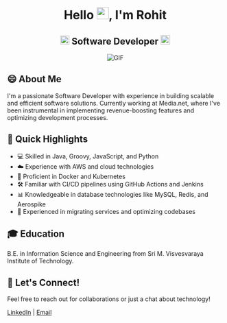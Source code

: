 <link
  rel="stylesheet"
  href="https://cdn.jsdelivr.net/gh/dheereshagrwal/colored-icons@1.7.7/src/app/ci.min.css"
/>

<h1 align="center">Hello <img src="https://user-images.githubusercontent.com/74038190/216120981-b9507c36-0e04-4469-8e27-c99271b45ba5.png" width="28px"/>, I'm Rohit</h1>
<h2 align="center">
  <img src="https://komarev.com/ghpvc/?username=RohitRed19&color=dc143c&style=for-the-badge" alt="Profile Views" style="height:21px;">
  Software Developer
  <a href="https://rohitred19.github.io/portfolio/index.html">
    <img src="https://img.shields.io/badge/Portfolio-543DE0?style=for-the-badge&logo=About.me&logoColor=white" alt="Portfolio" style="height:22px;">
  </a>
</h2>

<div align="center">
 <img alt="GIF" src="https://user-images.githubusercontent.com/74038190/225813708-98b745f2-7d22-48cf-9150-083f1b00d6c9.gif" />
</div>

## 😄 About Me
I'm a passionate Software Developer with experience in building scalable and efficient software solutions. Currently working at Media.net, where I've been instrumental in implementing revenue-boosting features and optimizing development processes.

## 🚀 Quick Highlights

- 💻 Skilled in Java, Groovy, JavaScript, and Python
- ☁️ Experience with AWS and cloud technologies
- 🐳 Proficient in Docker and Kubernetes
- 🛠️ Familiar with CI/CD pipelines using GitHub Actions and Jenkins
- 📊 Knowledgeable in database technologies like MySQL, Redis, and Aerospike
- 🔄 Experienced in migrating services and optimizing codebases

## 🎓 Education

B.E. in Information Science and Engineering from Sri M. Visvesvaraya Institute of Technology.

## 🔗 Let's Connect!

Feel free to reach out for collaborations or just a chat about technology!

[LinkedIn](https://www.linkedin.com/in/rohit-reddy19/) | [Email](mailto:pintureddy45@gmail.com)



